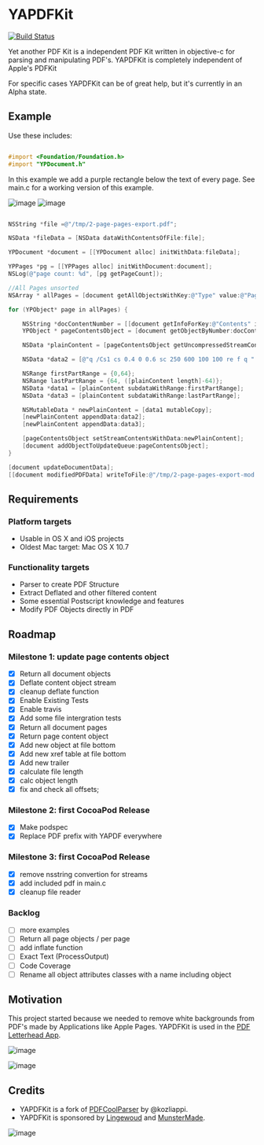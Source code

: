 #  YAPDFKit

[![Build
Status](https://travis-ci.org/mipmip/YAPDFKit.svg?branch=master)](https://travis-ci.org/mipmip/YAPDFKit)

Yet another PDF Kit is a independent PDF Kit written in objective-c for
parsing and manipulating PDF's. YAPDFKit is completely independent of Apple's PDFKit

For specific cases YAPDFKit can be of great help, but it's currently in an Alpha state.

## Example

Use these includes:

```objective-c

#import <Foundation/Foundation.h>
#import "YPDocument.h"
```

In this example we add a purple rectangle below the text of every page. See main.c for a working version of this example.

![image](http://picdrop.t3lab.com/NSrEN4xSRj.png) ![image](http://picdrop.t3lab.com/3uoRlT8HjT.png)

```objective-c

NSString *file =@"/tmp/2-page-pages-export.pdf";

NSData *fileData = [NSData dataWithContentsOfFile:file];

YPDocument *document = [[YPDocument alloc] initWithData:fileData];

YPPages *pg = [[YPPages alloc] initWithDocument:document];
NSLog(@"page count: %d", [pg getPageCount]);

//All Pages unsorted
NSArray * allPages = [document getAllObjectsWithKey:@"Type" value:@"Page"];

for (YPObject* page in allPages) {

    NSString *docContentNumber = [[document getInfoForKey:@"Contents" inObject:[page getObjectNumber]] getReferenceNumber];
    YPObject * pageContentsObject = [document getObjectByNumber:docContentNumber];

    NSData *plainContent = [pageContentsObject getUncompressedStreamContentsAsData];

    NSData *data2 = [@"q /Cs1 cs 0.4 0 0.6 sc 250 600 100 100 re f q " dataUsingEncoding:NSASCIIStringEncoding];

    NSRange firstPartRange = {0,64};
    NSRange lastPartRange = {64, ([plainContent length]-64)};
    NSData *data1 = [plainContent subdataWithRange:firstPartRange];
    NSData *data3 = [plainContent subdataWithRange:lastPartRange];

    NSMutableData * newPlainContent = [data1 mutableCopy];
    [newPlainContent appendData:data2];
    [newPlainContent appendData:data3];

    [pageContentsObject setStreamContentsWithData:newPlainContent];
    [document addObjectToUpdateQueue:pageContentsObject];
}

[document updateDocumentData];
[[document modifiedPDFData] writeToFile:@"/tmp/2-page-pages-export-mod.pdf" atomically:YES];

```


## Requirements

### Platform targets

- Usable in OS X and iOS projects
- Oldest Mac target: Mac OS X 10.7

### Functionality targets

- Parser to create PDF Structure
- Extract Deflated and other filtered content
- Some essential Postscript knowledge and features
- Modify PDF Objects directly in PDF

## Roadmap

### Milestone 1: update page contents object

- [x] Return all document objects
- [x] Deflate content object stream
- [x] cleanup deflate function
- [x] Enable Existing Tests
- [x] Enable travis
- [x] Add some file intergration tests
- [x] Return all document pages
- [x] Return page content object
- [x] Add new object at file bottom
- [x] Add new xref table at file bottom
- [x] Add new trailer
- [x] calculate file length
- [x] calc object length
- [x] fix and check all offsets;

### Milestone 2: first CocoaPod Release
- [x] Make podspec
- [x] Replace PDF prefix with YAPDF everywhere

### Milestone 3: first CocoaPod Release
- [x] remove nsstring convertion for streams
- [x] add included pdf in main.c
- [x] cleanup file reader

### Backlog
- [ ] more examples
- [ ] Return all page objects / per page
- [ ] add inflate function
- [ ] Exact Text (ProcessOutput)
- [ ] Code Coverage
- [ ] Rename all object attributes classes with a name including object

## Motivation
This project started because we needed to remove white
backgrounds from PDF's made by Applications like Apple Pages. YAPDFKit
is used in the [PDF Letterhead App](http://pdfletterhead.net).

![image](http://picdrop.t3lab.com/DXf3SaNc8d.png)

![image](http://picdrop.t3lab.com/cAobHdySJ6.png)

## Credits
- YAPDFKit is a fork of [PDFCoolParser](https://github.com/kozliappi/PDFCoolParser) by @kozliappi.
- YAPDFKit is sponsored by [Lingewoud](http://lingewoud.com) and [MunsterMade](http://munstermade.com).

![image](http://picdrop.t3lab.com/yCWqnH5FWq.png)
